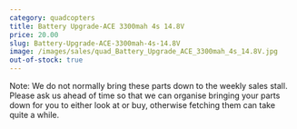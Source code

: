 ```yaml
---
category: quadcopters
title: Battery Upgrade-ACE 3300mah 4s 14.8V
price: 20.00
slug: Battery-Upgrade-ACE-3300mah-4s-14.8V
image: /images/sales/quad_Battery_Upgrade_ACE_3300mah_4s_14.8V.jpg
out-of-stock: true
---
```

Note: We do not normally bring these parts down to the weekly sales stall. Please ask us ahead of time so that we can organise bringing your parts down for you to either look at or buy, otherwise fetching them can take quite a while.

